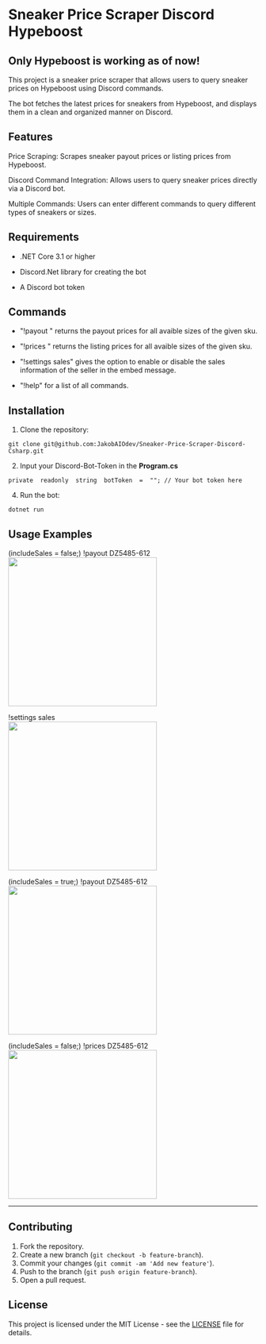 # Sneaker Price Scraper Discord Hypeboost

## Only Hypeboost is working as of now!
This project is a sneaker price scraper that allows users to query sneaker prices on Hypeboost using Discord commands.

The bot fetches the latest prices for sneakers from Hypeboost, and displays them in a clean and organized manner on Discord.

  

## Features

Price Scraping: Scrapes sneaker payout prices or listing prices from Hypeboost.

Discord Command Integration: Allows users to query sneaker prices directly via a Discord bot.

Multiple Commands: Users can enter different commands to query different types of sneakers or sizes.

  

## Requirements

+ .NET Core 3.1 or higher

+ Discord.Net library for creating the bot

+ A Discord bot token

  

## Commands

+ "!payout <SKU>" returns the payout prices for all avaible sizes of the given sku.

+ "!prices <SKU>" returns the listing prices for all avaible sizes of the given sku.

+ "!settings sales" gives the option to enable or disable the sales information of the seller in the embed message.

+ "!help" for a list of all commands.

  

## Installation

  
1. Clone the repository:

```
git clone git@github.com:JakobAIOdev/Sneaker-Price-Scraper-Discord-Csharp.git
```

2. Input your Discord-Bot-Token in the **Program.cs**
```
private  readonly  string  botToken  =  ""; // Your bot token here
```

4. Run the bot:
```
dotnet run
```


## Usage Examples

(includeSales = false;)
!payout DZ5485-612
<br>
<img width="300" src="https://github.com/user-attachments/assets/99d6e7b6-7e6f-4026-941c-df66bfd00d53" />


!settings sales
<br>
<img width="300" src="https://github.com/user-attachments/assets/73ad9a1a-de8f-43e4-835a-ab1e9a3ae1b6" />


(includeSales = true;)
!payout DZ5485-612
<br>
<img width="300" src="https://github.com/user-attachments/assets/950e6f42-202c-4a9f-a1a8-72316026c8b6" />


(includeSales = false;)
!prices DZ5485-612
<br>
<img width="300" src="https://github.com/user-attachments/assets/0dfdb1b0-5c9b-4e05-b1d9-3dbc98e98a50" />



---

## Contributing

1. Fork the repository.
2. Create a new branch (`git checkout -b feature-branch`).
3. Commit your changes (`git commit -am 'Add new feature'`).
4. Push to the branch (`git push origin feature-branch`).
5. Open a pull request.

## License

This project is licensed under the MIT License - see the [LICENSE](LICENSE) file for details.
